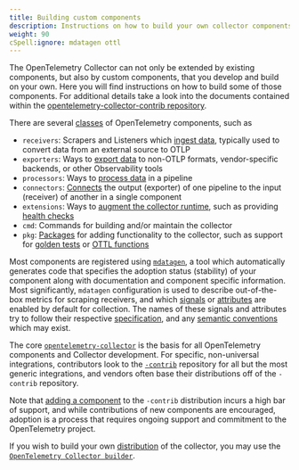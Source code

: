 ```yaml
---
title: Building custom components
description: Instructions on how to build your own collector components
weight: 90
cSpell:ignore: mdatagen ottl
---
```


The OpenTelemetry Collector can not only be extended by existing components, but
also by custom components, that you develop and build on your own. Here you will
find instructions on how to build some of those components. For additional
details take a look into the documents contained within the
[opentelemetry-collector-contrib repository](https://github.com/open-telemetry/opentelemetry-collector-contrib/blob/main/README.md).

There are several
[classes](https://github.com/open-telemetry/opentelemetry-collector/blob/67d37183e6ac9b7180fefc6dc3a55f2a75c12fba/cmd/mdatagen/main.go#L192)
of OpenTelemetry components, such as

- `receivers`: Scrapers and Listeners which
  [ingest data](https://github.com/open-telemetry/opentelemetry-collector/tree/main/receiver#readme),
  typically used to convert data from an external source to OTLP
- `exporters`: Ways to
  [export data](https://github.com/open-telemetry/opentelemetry-collector/tree/main/exporter#readme)
  to non-OTLP formats, vendor-specific backends, or other Observability tools
- `processors`: Ways to
  [process data](https://github.com/open-telemetry/opentelemetry-collector/tree/main/processor#readme)
  in a pipeline
- `connectors`:
  [Connects](https://github.com/open-telemetry/opentelemetry-collector/tree/main/connector#readme)
  the output (exporter) of one pipeline to the input (receiver) of another in a
  single component
- `extensions`: Ways to
  [augment the collector runtime](https://github.com/open-telemetry/opentelemetry-collector/blob/main/extension/README.md),
  such as providing
  [health checks](https://github.com/open-telemetry/opentelemetry-collector-contrib/blob/main/extension/healthcheckextension/README.md)
- `cmd`: Commands for building and/or maintain the collector
- `pkg`:
  [Packages](https://github.com/search?q=org%3Aopen-telemetry+%22class%3A+pkg%22&type=code)
  for adding functionality to the collector, such as support for
  [golden tests](https://github.com/open-telemetry/opentelemetry-collector-contrib/tree/main/pkg/golden#readme)
  or
  [OTTL functions](https://github.com/open-telemetry/opentelemetry-collector-contrib/tree/main/pkg/ottl#readme)

Most components are registered using
[`mdatagen`](https://github.com/open-telemetry/opentelemetry-collector/tree/main/cmd/mdatagen#readme),
a tool which automatically generates code that specifies the adoption status
(stability) of your component along with documentation and component specific
information. Most significantly, `mdatagen` configuration is used to describe
out-of-the-box metrics for scraping receivers, and which
[signals](https://opentelemetry.io/docs/concepts/signals/) or
[attributes](https://opentelemetry.io/docs/specs/otel/common/#attribute) are
enabled by default for collection. The names of these signals and attributes try
to follow their respective
[specification](https://opentelemetry.io/docs/specs/semconv/general/attribute-naming/),
and any [semantic conventions](https://opentelemetry.io/docs/specs/semconv/)
which may exist.

The core
[`opentelemetry-collector`](https://github.com/open-telemetry/opentelemetry-collector/blob/main/README.md)
is the basis for all OpenTelemetry components and Collector development. For
specific, non-universal integrations, contributors look to the
[`-contrib`](https://github.com/open-telemetry/opentelemetry-collector-contrib/blob/main/README.md)
repository for all but the most generic integrations, and vendors often base
their distributions off of the `-contrib` repository.

Note that
[adding a component](https://github.com/open-telemetry/opentelemetry-collector-contrib/blob/main/CONTRIBUTING.md#adding-new-components)
to the `-contrib` distribution incurs a high bar of support, and while
contributions of new components are encouraged, adoption is a process that
requires ongoing support and commitment to the OpenTelemetry project.

If you wish to build your own [distribution](../distributions/) of the
collector, you may use the
[`OpenTelemetry Collector builder`](../custom-collector).
